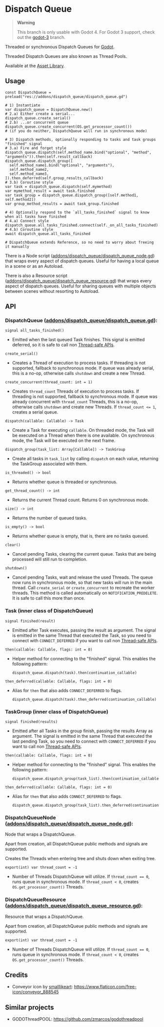 # Dispatch Queue

> **Warning**
>
> This branch is only usable with Godot 4.
> For Godot 3 support, check out the [godot-3](https://github.com/gilzoide/godot-dispatch-queue/tree/godot-3/) branch.

Threaded or synchronous Dispatch Queues for [Godot](https://godotengine.org/).

Threaded Dispatch Queues are also known as Thread Pools.

Available at the [Asset Library](https://godotengine.org/asset-library/asset/924).


## Usage
```gdscript
const DispatchQueue = preload("res://addons/dispatch_queue/dispatch_queue.gd")

# 1) Instantiate
var dispatch_queue = DispatchQueue.new()
# 2.a) Either create a serial...
dispatch_queue.create_serial()
# 2.b) ...or concurrent queue
dispatch_queue.create_concurrent(OS.get_processor_count())
# (if you do neither, DispatchQueue will run in synchronous mode)

# 3) Dispatch methods, optionally responding to tasks and task groups "finished" signal
# 3.a) Fire and forget style
dispatch_queue.dispatch(self.method_name.bind("optional", "method", "arguments")).then(self.result_callback)
dispatch_queue.dispatch_group([
  self.method_name1.bind("optional", "arguments"),
  self.method_name2,
  self.method_name3,
]).then_deferred(self.group_results_callback)
# 3.b) Coroutine style
var task = dispatch_queue.dispatch(self.mymethod)
var mymethod_result = await task.finished
var task_group = dispatch_queue.dispatch_group([self.method1, self.method2])
var group_method_results = await task_group.finished

# 4) Optionally respond to the `all_tasks_finished` signal to know when all tasks have finished
# 4.a) Connect style
dispatch_queue.all_tasks_finished.connect(self._on_all_tasks_finished)
# 4.b) Coroutine style
await dispatch_queue.all_tasks_finished

# DispatchQueue extends Reference, so no need to worry about freeing it manually
```

There is a Node script ([addons/dispatch_queue/dispatch_queue_node.gd](addons/dispatch_queue/dispatch_queue_node.gd))
that wraps every aspect of dispatch queues. Useful for having a local queue in a scene or as an Autoload.

There is also a Resource script ([addons/dispatch_queue/dispatch_queue_resource.gd](addons/dispatch_queue/dispatch_queue_resource.gd))
that wraps every aspect of dispatch queues. Useful for sharing queues with multiple objects between scenes without resorting to Autoload.


## API
### **DispatchQueue** ([addons/dispatch_queue/dispatch_queue.gd](addons/dispatch_queue/dispatch_queue.gd)):

`signal all_tasks_finished()`
- Emitted when the last queued Task finishes.
  This signal is emitted deferred, so it is safe to call non
  [Thread-safe APIs](https://docs.godotengine.org/en/stable/tutorials/performance/thread_safe_apis.html).


`create_serial()`
- Creates a Thread of execution to process tasks.
  If threading is not supported, fallback to synchronous mode.
  If queue was already serial, this is a no-op, otherwise
  calls `shutdown` and create a new Thread.

`create_concurrent(thread_count: int = 1)`
- Creates `thread_count` Threads of execution to process tasks.
  If threading is not supported, fallback to synchronous mode.
  If queue was already concurrent with `thread_count` Threads,
  this is a no-op, otherwise calls `shutdown` and create new Threads.
  If `thread_count <= 1`, creates a serial queue.


`dispatch(callable: Callable) -> Task`
- Create a Task for executing `callable`.
  On threaded mode, the Task will be executed on a Thread when there is one available.
  On synchronous mode, the Task will be executed on the next frame.

`dispatch_group(task_list: Array[Callable]) -> TaskGroup`
- Create all tasks in `task_list` by calling `dispatch` on each value, returning the TaskGroup associated with them.

`is_threaded() -> bool`
- Returns whether queue is threaded or synchronous.

`get_thread_count() -> int`
- Returns the current Thread count.
  Returns 0 on synchronous mode.

`size() -> int`
- Returns the number of queued tasks.

`is_empty() -> bool`
- Returns whether queue is empty, that is, there are no tasks queued.

`clear()`
- Cancel pending Tasks, clearing the current queue.
  Tasks that are being processed will still run to completion.

`shutdown()`
- Cancel pending Tasks, wait and release the used Threads.
  The queue now runs in synchronous mode, so that new tasks will run in the main thread.
  Call `create_serial` or `create_concurrent` to recreate the worker threads.
  This method is called automatically on `NOTIFICATION_PREDELETE`.
  It is safe to call this more than once.


### **Task** (inner class of DispatchQueue)

`signal finished(result)`
- Emitted after Task executes, passing the result as argument.
  The signal is emitted in the same Thread that executed the Task, so you
  need to connect with `CONNECT_DEFERRED` if you want to call non [Thread-safe
  APIs](https://docs.godotengine.org/en/stable/tutorials/performance/thread_safe_apis.html).

`then(callable: Callable, flags: int = 0)`
- Helper method for connecting to the "finished" signal.
	This enables the following pattern:
  ```gdscript
  dispatch_queue.dispatch(task).then(continuation_callable)
  ```

`then_deferred(callable: Callable, flags: int = 0)`
- Alias for `then` that also adds `CONNECT_DEFERRED` to flags.
  ```gdscript
  dispatch_queue.dispatch(task).then_deferred(continuation_callable)
  ```


### **TaskGroup** (inner class of DispatchQueue)

`signal finished(results)`
- Emitted after all Tasks in the group finish, passing the results Array as argument.
  The signal is emitted in the same Thread that executed the last pending Task, so you
  need to connect with `CONNECT_DEFERRED` if you want to call non [Thread-safe
  APIs](https://docs.godotengine.org/en/stable/tutorials/performance/thread_safe_apis.html).

`then(callable: Callable, flags: int = 0)`
- Helper method for connecting to the "finished" signal.
	This enables the following pattern:
  ```gdscript
  dispatch_queue.dispatch_group(task_list).then(continuation_callable)
  ```

`then_deferred(callable: Callable, flags: int = 0)`
- Alias for `then` that also adds `CONNECT_DEFERRED` to flags.
  ```gdscript
  dispatch_queue.dispatch_group(task_list).then_deferred(continuation_callable)
  ```


### **DispatchQueueNode** ([addons/dispatch_queue/dispatch_queue_node.gd](addons/dispatch_queue/dispatch_queue_node.gd)):

Node that wraps a DispatchQueue.

Apart from creation, all DispatchQueue public methods and signals are supported.

Creates the Threads when entering tree and shuts down when exiting tree.

`export(int) var thread_count = -1`
- Number of Threads DispatchQueue will utilize.
  If `thread_count == 0`, runs queue in synchronous mode.
  If `thread_count < 0`, creates `OS.get_processor_count()` Threads.


### **DispatchQueueResource** ([addons/dispatch_queue/dispatch_queue_resource.gd](addons/dispatch_queue/dispatch_queue_resource.gd)):

Resource that wraps a DispatchQueue.

Apart from creation, all DispatchQueue public methods and signals are supported.

`export(int) var thread_count = -1`
- Number of Threads DispatchQueue will utilize.
  If `thread_count == 0`, runs queue in synchronous mode.
  If `thread_count < 0`, creates `OS.get_processor_count()` Threads.


## Credits
- Conveyor icon by [smalllikeart](https://www.flaticon.com/authors/smalllikeart): https://www.flaticon.com/free-icon/conveyor_888545


## Similar projects
- GODOThreadPOOL: https://github.com/zmarcos/godothreadpool
